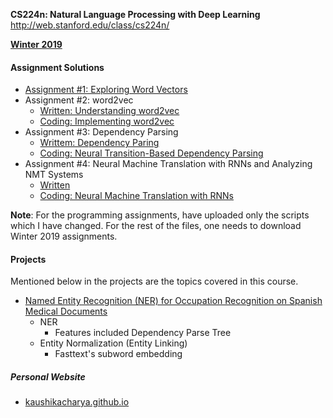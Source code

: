 **CS224n: Natural Language Processing with Deep Learning**
http://web.stanford.edu/class/cs224n/

**[Winter 2019](https://web.stanford.edu/class/archive/cs/cs224n/cs224n.1194/)**

#### Assignment Solutions

* [Assignment #1: Exploring Word Vectors](./a1)
* Assignment #2: word2vec
    * [Written: Understanding word2vec](./a2/written_solution/written_solution.md)
    * [Coding: Implementing word2vec](./a2)
* Assignment #3: Dependency Parsing
    * [Writtem: Dependency Paring](./a3/written_solution/written_solution.md)
    * [Coding: Neural Transition-Based Dependency Parsing](./a3)
* Assignment #4: Neural Machine Translation with RNNs and Analyzing NMT
Systems
    * [Written](./a4/written_solution/written_solution.md)
    * [Coding: Neural Machine Translation with RNNs](./a4)
  
**Note**: For the programming assignments, have uploaded only the scripts which I have changed. For the rest of the files, one needs to download Winter 2019 assignments.

#### Projects
Mentioned below in the projects are the topics covered in this course. 

* [Named Entity Recognition (NER) for Occupation Recognition on Spanish Medical Documents](https://github.com/kaushikacharya/clinical_occupation_recognition)
  * NER
    * Features included Dependency Parse Tree
  * Entity Normalization (Entity Linking)
    * Fasttext's subword embedding

##### Personal Website
* [kaushikacharya.github.io](kaushikacharya.github.io)
